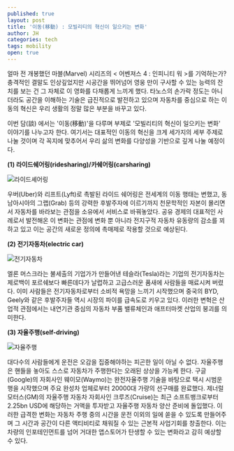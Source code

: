 ```yaml
---
published: true
layout: post
title: '이동(移動) : 모빌리티의 혁신이 일으키는 변화'
author: JH
categories: tech
tags: mobility
open: true
---
```


얼마 전 개봉했던 마블(Marvel) 시리즈의 < 어벤져스 4 : 인피니티 워 >를 기억하는가? 충격적인 결말도 인상깊었지만 시공간을 뛰어넘어 영웅 만이 구사할 수 있는 능력의 잔치를 보는 건 그 자체로 이 영화를 다채롭게 느끼게 했다. 타노스의 손가락 정도는 아니더라도 공간을 이해하는 기술은 급진적으로 발전하고 있으며 자동차를 중심으로 하는 이동의 혁신은 우리 생활의 정말 많은 부분을 바꾸고 있다.

이번 담(談) 에서는 '이동(移動)'을 다루며 부제로 '모빌리티의 혁신이 일으키는 변화' 이야기를 나누고자 한다. 여기서는 대표적인 이동의 혁신을 크게 세가지의 세부 주제로 나눌 것이며 각 꼭지에 맞추어서 우리 삶의 변화를 다양성을 기반으로 깊게 나눌 예정이다.


**(1) 라이드쉐어링(ridesharing)/카쉐어링(carsharing)**


![라이드셰어링]({{site.baseurl}}/images/ridesharing.jpg)


우버(Uber)와 리프트(Lyft)로 촉발된 라이드 쉐어링은 전세계의 이동 행태는 변했고, 동남아시아의 그랩(Grab) 등의 강력한 후발주자에 이르기까지 천문학적인 자본이 몰리면서 자동차를 바라보는 관점을 소유에서 서비스로 바꿔놓았다. 공유 경제의 대표적인 사례로서 발전해온 이 변화는 관점에 변화 뿐 아니라 전지구적 자동차 유동량의 감소를 꾀하고 있고 이는 공간의 새로운 정의에 촉매제로 작용할 것으로 예상된다.


**(2) 전기자동차(electric car)**


![전기자동차]({{site.baseurl}}/images/tesla_charge.jpg)


엘론 머스크라는 불세출의 기업가가 만들어낸 테슬라(Tesla)라는 기업의 전기자동차는 제로백이 포르쉐보다 빠른데다가 날렵하고 고급스러운 품새에 사람들을 매료시켜 버렸다. 이미 사람들은 전기자동차로부터 소비적 욕망을 느끼기 시작했으며 중국의 BYD, Geely와 같은 후발주자들 역시 시장의 파이를 급속도로 키우고 있다. 이러한 변혁은 산업적 관점에서는 내연기관 중심의 자동차 부품 밸류체인과 애프터마켓 산업의 붕괴를 의미한다.


**(3) 자율주행(self-driving)**


![자율주행]({{site.baseurl}}/images/waymo.jpg)


대다수의 사람들에게 운전은 오감을 집중해야하는 피곤한 일이 아닐 수 없다. 자율주행은 핸들을 놓아도 스스로 자동차가 주행한다는 오래된 상상을 가능케 한다. 구글(Google)의 자회사인 웨이모(Waymo)는 완전자율주행 기술을 바탕으로 택시 시범운행을 시작했으며 주요 완성차 업체로부터 20000대 가량의 선구매를 완료했다. 제너럴 모터스(GM)의 자율주행 자동차 자회사인 크루즈(Cruise)는 최근 소프트뱅크로부터 2.25bn USD에 해당하는 거액을 투자받고 자율주행 자동차 양산 준비에 돌입했다.
이러한 급격한 변화는 자동차 주행 중의 시간을 운전 이외의 일에 쏟을 수 있도록 만들어주며 그 시간과 공간이 다른 액티비티로 채워질 수 있는 근본적 사업기회를 창출한다. 이는 차량의 인포테인먼트를 넘어 거대한 앱스토어가 탄생할 수 있는 변화라고 감히 예상할 수 있다.
